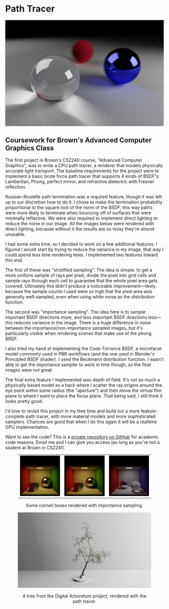 # Path Tracer

![](img/path-tracer/path-tracer.jpg)

<div id="modal-scroll-point"/>

<div id="modal-subtitle-container"><h2 id="modal-subtitle">Coursework for Brown's Advanced Computer Graphics Class</h2></div>

The first project in Brown's CS2240 course, "Advanced Computer Graphics", was to write a CPU path tracer, a renderer that models physically accurate light transport. The baseline requirements for the project were to implement a basic brute force path tracer that supports 4 kinds of BSDF's: Lambertian, Phong, perfect mirror, and refractive dielectric with Fresnel reflection.

Russian-Roulette path termination was a required feature, though it was left up to our discretion how to do it. I chose to make the termination probability proportional to the square root of the norm of the BSDF, this way paths were more likely to terminate when bouncing off of surfaces that were minimally reflective. We were also required to implement direct lighting to reduce the noise in our image. All the images below were rendered with direct lighting, because without it the results are so noisy they're almost unusable.

I had some extra time, so I decided to work on a few additional features. I figured I would start by trying to reduce the variance in my image, that way I could spend less time rendering tests. I implemented two features toward this end.

The first of these was "stratified sampling". The idea is simple: to get a more uniform sample of rays per pixel, divide the pixel into grid cells and sample rays through each cell to guarantee that the whole pixel area gets covered. Ultimately this didn't produce a noticeable improvement—likely because the sample counts I used were so high that the pixel area was generally well-sampled, even when using white noise as the distribution function.

The second was "importance sampling". The idea here is to sample important BSDF directions more, and less important BSDF directions less—this reduces variance in the image. There is a huge difference in noise between the importance/non-importance sampled images, but it's particularly visible when rendering scenes that make use of the phong BRDF.

I also tried my hand at implementing the Cook-Torrance BSDF, a microfacet model commonly used in PBR workflows (and the one used in Blender's Principled BSDF shader). I used the Beckmann distribution function. I wasn't able to get the importance sampler to work in time though, so the final images were not great.

The final extra feature I implemented was depth of field. It's not so much a physically based model as a hack where I scatter the ray origins around the eye point within some radius (the "aperture") and then move the virtual film plane to where I want to place the focus plane. That being said, I still think it looks pretty good.

I'd love to revisit this project in my free time and build out a more feature-complete path tracer, with more material models and more sophisticated samplers. Chances are good that when I do this again it will be a realtime GPU implementation.

Want to see the code? This is a [private repository on GitHub](https://github.com/bguesman/path) for academic code reasons. Email me and I can give you access (as long as you're not a student at Brown in CS224!).

<figure>

|                                     |                                     |                                     |
| :---------------------------------: | :---------------------------------: | ----------------------------------- |
| ![](img/path-tracer/cornell-1.jpg) | ![](img/path-tracer/cornell-1.jpg) | ![](img/path-tracer/cornell-3.jpg) |

<figcaption align = "center">Some cornell boxes rendered with importance sampling.</figcaption>

</figure>

<figure>
<p align="center">
    <img src="img/path-tracer/tree.jpg">
</p>
<figcaption align="center">A tree from the Digital Arboretum project, rendered with the path tracer.</figcaption>
</figure>

##
